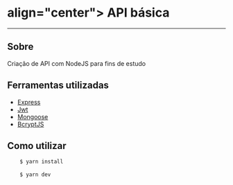 <h1> align="center">
API básica
</h1>

---
## Sobre
Criação de API com NodeJS para fins de estudo

## Ferramentas utilizadas

- [Express](#http://expressjs.com/en/5x/api.html#app.use)
- [Jwt](#https://github.com/auth0/node-jsonwebtoken#readme)
- [Mongoose](#https://mongoosejs.com/docs/guide.html)
- [BcryptJS](#https://www.npmjs.com/package/bcryptjs)

## Como utilizar

```bash
    $ yarn install
    
    $ yarn dev

```

